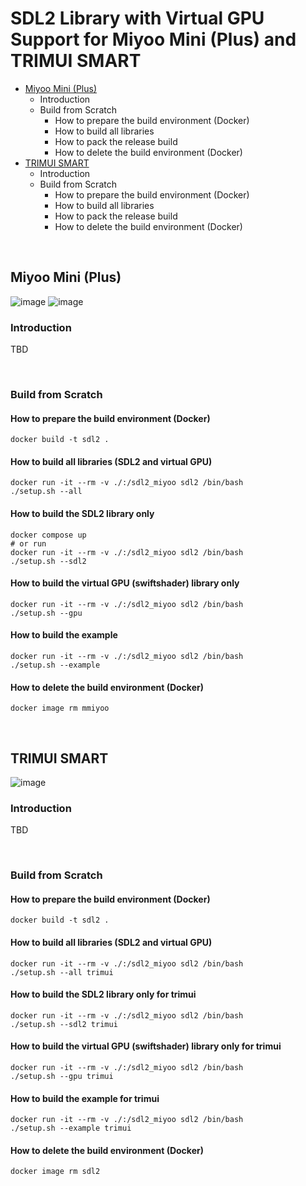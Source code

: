 # SDL2 Library with Virtual GPU Support for Miyoo Mini (Plus) and TRIMUI SMART
 - [Miyoo Mini (Plus)](#miyoo-mini-plus)
   - Introduction
   - Build from Scratch
     - How to prepare the build environment (Docker)
     - How to build all libraries
     - How to pack the release build
     - How to delete the build environment (Docker)
 - [TRIMUI SMART](#trimui-smart)
   - Introduction
   - Build from Scratch
     - How to prepare the build environment (Docker)
     - How to build all libraries
     - How to pack the release build
     - How to delete the build environment (Docker)

&nbsp;

## Miyoo Mini (Plus)
![image](images/mmiyoo/mm.jpg) ![image](images/mmiyoo/mmp.jpg)  

### Introduction
TBD

&nbsp;

### Build from Scratch
#### How to prepare the build environment (Docker)
```
docker build -t sdl2 .
```

#### How to build all libraries (SDL2 and virtual GPU)
```
docker run -it --rm -v ./:/sdl2_miyoo sdl2 /bin/bash
./setup.sh --all
```

#### How to build the SDL2 library only
```
docker compose up
# or run
docker run -it --rm -v ./:/sdl2_miyoo sdl2 /bin/bash
./setup.sh --sdl2
```

#### How to build the virtual GPU (swiftshader) library only
```
docker run -it --rm -v ./:/sdl2_miyoo sdl2 /bin/bash
./setup.sh --gpu
```

#### How to build the example
```
docker run -it --rm -v ./:/sdl2_miyoo sdl2 /bin/bash
./setup.sh --example
```

#### How to delete the build environment (Docker)
```
docker image rm mmiyoo
```

&nbsp;

## TRIMUI SMART
![image](images/trimui/trimui.jpg)  

### Introduction
TBD

&nbsp;

### Build from Scratch
#### How to prepare the build environment (Docker)
```
docker build -t sdl2 .
```

#### How to build all libraries (SDL2 and virtual GPU)
```
docker run -it --rm -v ./:/sdl2_miyoo sdl2 /bin/bash
./setup.sh --all trimui
```

#### How to build the SDL2 library only for trimui
```
docker run -it --rm -v ./:/sdl2_miyoo sdl2 /bin/bash
./setup.sh --sdl2 trimui
```

#### How to build the virtual GPU (swiftshader) library only for trimui
```
docker run -it --rm -v ./:/sdl2_miyoo sdl2 /bin/bash
./setup.sh --gpu trimui
```

#### How to build the example for trimui
```
docker run -it --rm -v ./:/sdl2_miyoo sdl2 /bin/bash
./setup.sh --example trimui
```

#### How to delete the build environment (Docker)
```
docker image rm sdl2
```
